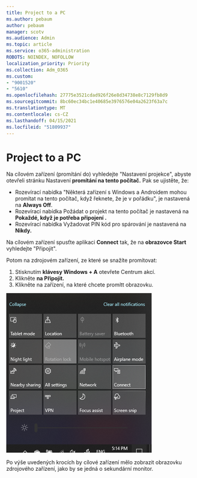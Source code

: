 ```yaml
---
title: Project to a PC
ms.author: pebaum
author: pebaum
manager: scotv
ms.audience: Admin
ms.topic: article
ms.service: o365-administration
ROBOTS: NOINDEX, NOFOLLOW
localization_priority: Priority
ms.collection: Adm_O365
ms.custom:
- "9001520"
- "5610"
ms.openlocfilehash: 27775e3521cdad926f26e8d34738e8c7129fb8d9
ms.sourcegitcommit: 8bc60ec34bc1e40685e3976576e04a2623f63a7c
ms.translationtype: MT
ms.contentlocale: cs-CZ
ms.lasthandoff: 04/15/2021
ms.locfileid: "51809937"
---
```

# <a name="project-to-a-pc"></a>Project to a PC

Na cílovém zařízení (promítání do) vyhledejte "Nastavení projekce", abyste otevřeli stránku Nastavení **promítání na tento počítač.** Pak se ujistěte, že:
- Rozevírací nabídka "Některá zařízení s Windows a Androidem mohou promítat na tento počítač, když řeknete, že je v pořádku", je nastavená na **Always Off**.
- Rozevírací nabídka Požádat o projekt na tento počítač je nastavená na **Pokaždé, když je potřeba připojení .**
- Rozevírací nabídka Vyžadovat PIN kód pro spárování je nastavená na **Nikdy.**

Na cílovém zařízení spusťte aplikaci **Connect** tak, že na **obrazovce Start** vyhledejte "Připojit".

Potom na zdrojovém zařízení, ze které se snažíte promítovat:

1. Stisknutím **klávesy Windows + A** otevřete Centrum akcí.
2. Klikněte **na Připojit.**
3. Klikněte na zařízení, na které chcete promítt obrazovku.

![Project to a PC](media/project-to-a-pc.png)

Po výše uvedených krocích by cílové zařízení mělo zobrazit obrazovku zdrojového zařízení, jako by se jedná o sekundární monitor.
